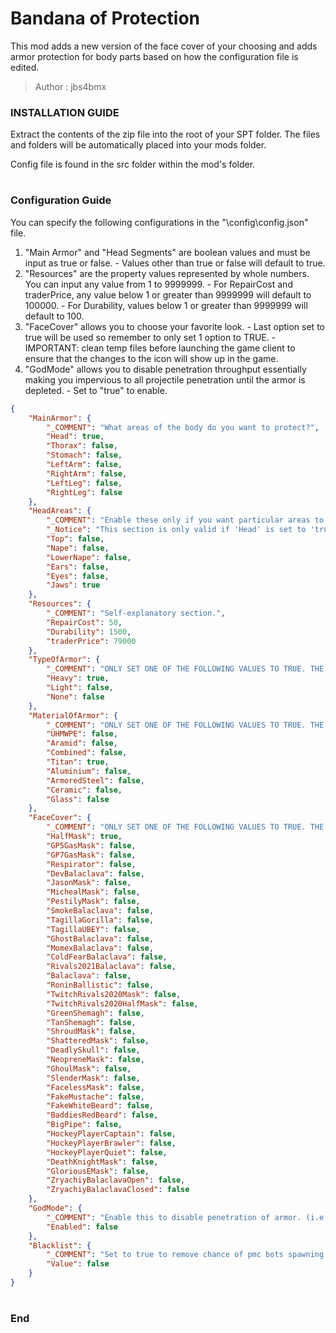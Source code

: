 # Bandana of Protection

This mod adds a new version of the face cover of your choosing and adds armor protection for body parts based on how the configuration file is edited.

>Author  : jbs4bmx



### INSTALLATION GUIDE
Extract the contents of the zip file into the root of your SPT folder. The files and folders will be automatically placed into your mods folder.

Config file is found in the src folder within the mod's folder.
#

### Configuration Guide

You can specify the following configurations in the "\config\config.json" file.
  1. "Main Armor" and "Head Segments" are boolean values and must be input as true or false.
    - Values other than true or false will default to true.
  2. "Resources" are the property values represented by whole numbers. You can input any value from 1 to 9999999.
    - For RepairCost and traderPrice, any value below 1 or greater than 9999999 will default to 100000.
    - For Durability, values below 1 or greater than 9999999 will default to 100.
  3. "FaceCover" allows you to choose your favorite look.
    - Last option set to true will be used so remember to only set 1 option to TRUE.
    - IMPORTANT: clean temp files before launching the game client to ensure that the changes to the icon will show up in the game.
  4. "GodMode" allows you to disable penetration throughput essentially making you impervious to all projectile penetration until the armor is depleted.
    - Set to "true" to enable.

``` json
{
    "MainArmor": {
        "_COMMENT": "What areas of the body do you want to protect?",
        "Head": true,
        "Thorax": false,
        "Stomach": false,
        "LeftArm": false,
        "RightArm": false,
        "LeftLeg": false,
        "RightLeg": false
    },
    "HeadAreas": {
        "_COMMENT": "Enable these only if you want particular areas to be protected, otherwise 'Head: true' is enough to protect your head.",
        "_Notice": "This section is only valid if 'Head' is set to 'true'.",
        "Top": false,
        "Nape": false,
        "LowerNape": false,
        "Ears": false,
        "Eyes": false,
        "Jaws": true
    },
    "Resources": {
        "_COMMENT": "Self-explanatory section.",
        "RepairCost": 50,
        "Durability": 1500,
        "traderPrice": 79000
    },
    "TypeOfArmor": {
        "_COMMENT": "ONLY SET ONE OF THE FOLLOWING VALUES TO TRUE. THE REST SHOULD BE FALSE.",
        "Heavy": true,
        "Light": false,
        "None": false
    },
    "MaterialOfArmor": {
        "_COMMENT": "ONLY SET ONE OF THE FOLLOWING VALUES TO TRUE. THE REST SHOULD BE FALSE.",
        "UHMWPE": false,
        "Aramid": false,
        "Combined": false,
        "Titan": true,
        "Aluminium": false,
        "ArmoredSteel": false,
        "Ceramic": false,
        "Glass": false
    },
    "FaceCover": {
        "_COMMENT": "ONLY SET ONE OF THE FOLLOWING VALUES TO TRUE. THE REST SHOULD BE FALSE.",
        "HalfMask": true,
        "GP5GasMask": false,
        "GP7GasMask": false,
        "Respirator": false,
        "DevBalaclava": false,
        "JasonMask": false,
        "MichealMask": false,
        "PestilyMask": false,
        "SmokeBalaclava": false,
        "TagillaGorilla": false,
        "TagillaUBEY": false,
        "GhostBalaclava": false,
        "MomexBalaclava": false,
        "ColdFearBalaclava": false,
        "Rivals2021Balaclava": false,
        "Balaclava": false,
        "RoninBallistic": false,
        "TwitchRivals2020Mask": false,
        "TwitchRivals2020HalfMask": false,
        "GreenShemagh": false,
        "TanShemagh": false,
        "ShroudMask": false,
        "ShatteredMask": false,
        "DeadlySkull": false,
        "NeopreneMask": false,
        "GhoulMask": false,
        "SlenderMask": false,
        "FacelessMask": false,
        "FakeMustache": false,
        "FakeWhiteBeard": false,
        "BaddiesRedBeard": false,
        "BigPipe": false,
        "HockeyPlayerCaptain": false,
        "HockeyPlayerBrawler": false,
        "HockeyPlayerQuiet": false,
        "DeathKnightMask": false,
        "GloriousEMask": false,
        "ZryachiyBalaclavaOpen": false,
        "ZryachiyBalaclavaClosed": false
    },
    "GodMode": {
        "_COMMENT": "Enable this to disable penetration of armor. (i.e., 0 throughput)",
        "Enabled": false
    },
    "Blacklist": {
        "_COMMENT": "Set to true to remove chance of pmc bots spawning with this item in their inventory.",
        "Value": false
    }
}
```
#

### End
#